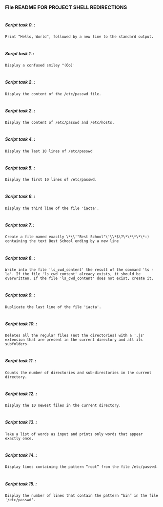 ### File README FOR PROJECT SHELL REDIRECTIONS
#
#
##### Script task 0. :
	Print “Hello, World”, followed by a new line to the standard output.
#
##### Script task 1. :
	Display a confused smiley "(Ôo)'
#
##### Script task 2. :
	Display the content of the /etc/passwd file.
#
##### Script task 2. :
	Display the content of /etc/passwd and /etc/hosts.
#
##### Script task 4. :
	Display the last 10 lines of /etc/passwd
#
##### Script task 5. :
	Display the first 10 lines of /etc/passwd.
#
##### Script task 6. :
	Display the third line of the file 'iacta'.
#
##### Script task 7. :
	Create a file named exactly \*\\'"Best School"\'\\*$\?\*\*\*\*\*:) containing the text Best School ending by a new line
#
##### Script task 8. :
	Write into the file 'ls_cwd_content' the result of the command 'ls -la'. If the file 'ls_cwd_content' already exists, it should be overwritten. If the file 'ls_cwd_content' does not exist, create it.
#
##### Script task 9. :
	Duplicate the last line of the file 'iacta'.
#
##### Script task 10. :
	Deletes all the regular files (not the directories) with a '.js' extension that are present in the current directory and all its subfolders.
#
##### Script task 11. :
	Counts the number of directories and sub-directories in the current directory.
#
##### Script task 12. :
	Display the 10 newest files in the current directory.
#
##### Script task 13. :
	Take a list of words as input and prints only words that appear exactly once.
#
##### Script task 14. :
	Display lines containing the pattern “root” from the file /etc/passwd.
#
##### Script task 15. :
	Display the number of lines that contain the pattern “bin” in the file '/etc/passwd'.

